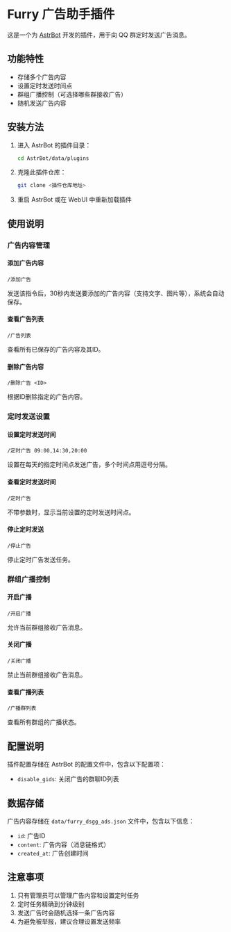# Furry 广告助手插件

这是一个为 [AstrBot](https://github.com/AstrBotDevs/AstrBot) 开发的插件，用于向 QQ 群定时发送广告消息。

## 功能特性

- 存储多个广告内容
- 设置定时发送时间点
- 群组广播控制（可选择哪些群接收广告）
- 随机发送广告内容

## 安装方法

1. 进入 AstrBot 的插件目录：
   ```bash
   cd AstrBot/data/plugins
   ```

2. 克隆此插件仓库：
   ```bash
   git clone <插件仓库地址>
   ```

3. 重启 AstrBot 或在 WebUI 中重新加载插件

## 使用说明

### 广告内容管理

#### 添加广告内容
```
/添加广告
```
发送该指令后，30秒内发送要添加的广告内容（支持文字、图片等），系统会自动保存。

#### 查看广告列表
```
/广告列表
```
查看所有已保存的广告内容及其ID。

#### 删除广告内容
```
/删除广告 <ID>
```
根据ID删除指定的广告内容。

### 定时发送设置

#### 设置定时发送时间
```
/定时广告 09:00,14:30,20:00
```
设置在每天的指定时间点发送广告，多个时间点用逗号分隔。

#### 查看定时发送时间
```
/定时广告
```
不带参数时，显示当前设置的定时发送时间点。

#### 停止定时发送
```
/停止广告
```
停止定时广告发送任务。

### 群组广播控制

#### 开启广播
```
/开启广播
```
允许当前群组接收广告消息。

#### 关闭广播
```
/关闭广播
```
禁止当前群组接收广告消息。

#### 查看广播列表
```
/广播群列表
```
查看所有群组的广播状态。

## 配置说明

插件配置存储在 AstrBot 的配置文件中，包含以下配置项：

- `disable_gids`: 关闭广告的群聊ID列表

## 数据存储

广告内容存储在 `data/furry_dsgg_ads.json` 文件中，包含以下信息：
- `id`: 广告ID
- `content`: 广告内容（消息链格式）
- `created_at`: 广告创建时间

## 注意事项

1. 只有管理员可以管理广告内容和设置定时任务
2. 定时任务精确到分钟级别
3. 发送广告时会随机选择一条广告内容
4. 为避免被举报，建议合理设置发送频率